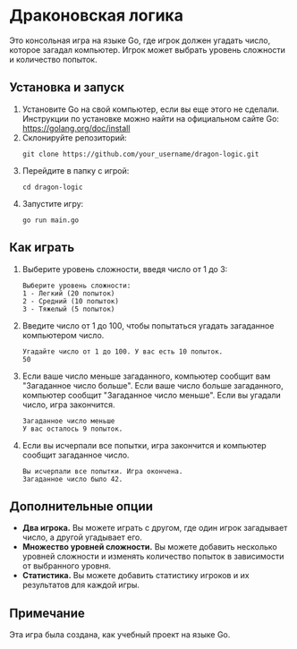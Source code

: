 # Драконовская логика
Это консольная игра на языке Go, где игрок должен угадать число, которое загадал компьютер. Игрок может выбрать уровень сложности и количество попыток.

## Установка и запуск
1. Установите Go на свой компьютер, если вы еще этого не сделали. Инструкции по установке можно найти на официальном сайте Go: https://golang.org/doc/install
2. Склонируйте репозиторий:
    ```
    git clone https://github.com/your_username/dragon-logic.git
    ```
3. Перейдите в папку с игрой:
    ```
    cd dragon-logic
    ```
4. Запустите игру:
    ```
    go run main.go
    ```

## Как играть
1. Выберите уровень сложности, введя число от 1 до 3:
    ```
    Выберите уровень сложности:
    1 - Легкий (20 попыток)
    2 - Средний (10 попыток)
    3 - Тяжелый (5 попыток)
    ```
2. Введите число от 1 до 100, чтобы попытаться угадать загаданное компьютером число.
    ```
    Угадайте число от 1 до 100. У вас есть 10 попыток.
    50
    ```
3. Если ваше число меньше загаданного, компьютер сообщит вам "Загаданное число больше". Если ваше число больше загаданного, компьютер сообщит "Загаданное число меньше". Если вы угадали число, игра закончится.
    ```
    Загаданное число меньше
    У вас осталось 9 попыток.
    ```
4. Если вы исчерпали все попытки, игра закончится и компьютер сообщит загаданное число.
    ```
    Вы исчерпали все попытки. Игра окончена.
    Загаданное число было 42.
    ```

## Дополнительные опции
* **Два игрока.** Вы можете играть с другом, где один игрок загадывает число, а другой угадывает его.
* **Множество уровней сложности.** Вы можете добавить несколько уровней сложности и изменять количество попыток в зависимости от выбранного уровня.
* **Статистика.** Вы можете добавить статистику игроков и их результатов для каждой игры.

## Примечание
Эта игра была создана, как учебный проект на языке Go.